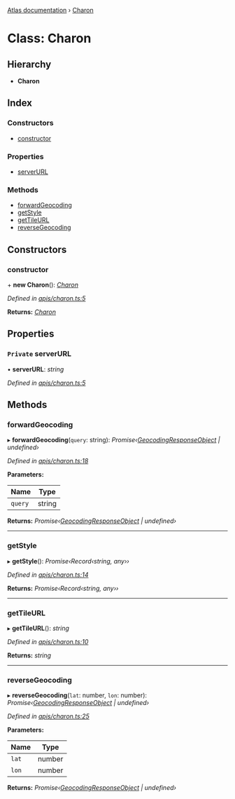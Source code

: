 [Atlas documentation](../globals.md) › [Charon](charon.md)

# Class: Charon

## Hierarchy

* **Charon**

## Index

### Constructors

* [constructor](charon.md#constructor)

### Properties

* [serverURL](charon.md#private-serverurl)

### Methods

* [forwardGeocoding](charon.md#forwardgeocoding)
* [getStyle](charon.md#getstyle)
* [getTileURL](charon.md#gettileurl)
* [reverseGeocoding](charon.md#reversegeocoding)

## Constructors

###  constructor

\+ **new Charon**(): *[Charon](charon.md)*

*Defined in [apis/charon.ts:5](https://github.com/chronark/atlas/blob/5df157b/src/apis/charon.ts#L5)*

**Returns:** *[Charon](charon.md)*

## Properties

### `Private` serverURL

• **serverURL**: *string*

*Defined in [apis/charon.ts:5](https://github.com/chronark/atlas/blob/5df157b/src/apis/charon.ts#L5)*

## Methods

###  forwardGeocoding

▸ **forwardGeocoding**(`query`: string): *Promise‹[GeocodingResponseObject](../interfaces/geocodingresponseobject.md) | undefined›*

*Defined in [apis/charon.ts:18](https://github.com/chronark/atlas/blob/5df157b/src/apis/charon.ts#L18)*

**Parameters:**

Name | Type |
------ | ------ |
`query` | string |

**Returns:** *Promise‹[GeocodingResponseObject](../interfaces/geocodingresponseobject.md) | undefined›*

___

###  getStyle

▸ **getStyle**(): *Promise‹Record‹string, any››*

*Defined in [apis/charon.ts:14](https://github.com/chronark/atlas/blob/5df157b/src/apis/charon.ts#L14)*

**Returns:** *Promise‹Record‹string, any››*

___

###  getTileURL

▸ **getTileURL**(): *string*

*Defined in [apis/charon.ts:10](https://github.com/chronark/atlas/blob/5df157b/src/apis/charon.ts#L10)*

**Returns:** *string*

___

###  reverseGeocoding

▸ **reverseGeocoding**(`lat`: number, `lon`: number): *Promise‹[GeocodingResponseObject](../interfaces/geocodingresponseobject.md) | undefined›*

*Defined in [apis/charon.ts:25](https://github.com/chronark/atlas/blob/5df157b/src/apis/charon.ts#L25)*

**Parameters:**

Name | Type |
------ | ------ |
`lat` | number |
`lon` | number |

**Returns:** *Promise‹[GeocodingResponseObject](../interfaces/geocodingresponseobject.md) | undefined›*
